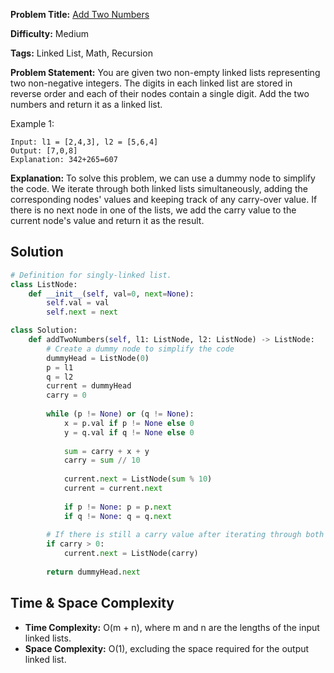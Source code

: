 **Problem Title:** [Add Two Numbers](https://leetcode.com/problems/add-two-numbers)

**Difficulty:** Medium

**Tags:** Linked List, Math, Recursion

**Problem Statement:**
You are given two non-empty linked lists representing two non-negative integers. The digits in each linked list are stored in reverse order and each of their nodes contain a single digit. Add the two numbers and return it as a linked list.

Example 1:
```
Input: l1 = [2,4,3], l2 = [5,6,4]
Output: [7,0,8]
Explanation: 342+265=607
```

**Explanation:**
To solve this problem, we can use a dummy node to simplify the code. We iterate through both linked lists simultaneously, adding the corresponding nodes' values and keeping track of any carry-over value. If there is no next node in one of the lists, we add the carry value to the current node's value and return it as the result.

## Solution
```python
# Definition for singly-linked list.
class ListNode:
    def __init__(self, val=0, next=None):
        self.val = val
        self.next = next

class Solution:
    def addTwoNumbers(self, l1: ListNode, l2: ListNode) -> ListNode:
        # Create a dummy node to simplify the code
        dummyHead = ListNode(0)
        p = l1
        q = l2
        current = dummyHead
        carry = 0
        
        while (p != None) or (q != None):
            x = p.val if p != None else 0
            y = q.val if q != None else 0
            
            sum = carry + x + y
            carry = sum // 10
            
            current.next = ListNode(sum % 10)
            current = current.next
            
            if p != None: p = p.next
            if q != None: q = q.next
        
        # If there is still a carry value after iterating through both linked lists, add it to the result
        if carry > 0:
            current.next = ListNode(carry)
        
        return dummyHead.next
```

## Time & Space Complexity
- **Time Complexity:** O(m + n), where m and n are the lengths of the input linked lists.
- **Space Complexity:** O(1), excluding the space required for the output linked list.